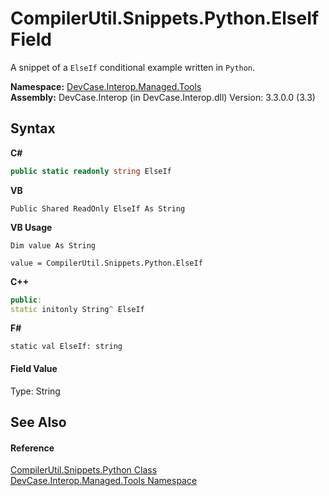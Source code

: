 # CompilerUtil.Snippets.Python.ElseIf Field
 

A snippet of a `ElseIf` conditional example written in `Python`.

**Namespace:**&nbsp;<a href="N_DevCase_Interop_Managed_Tools">DevCase.Interop.Managed.Tools</a><br />**Assembly:**&nbsp;DevCase.Interop (in DevCase.Interop.dll) Version: 3.3.0.0 (3.3)

## Syntax

**C#**<br />
``` C#
public static readonly string ElseIf
```

**VB**<br />
``` VB
Public Shared ReadOnly ElseIf As String
```

**VB Usage**<br />
``` VB Usage
Dim value As String

value = CompilerUtil.Snippets.Python.ElseIf

```

**C++**<br />
``` C++
public:
static initonly String^ ElseIf
```

**F#**<br />
``` F#
static val ElseIf: string
```


#### Field Value
Type: String

## See Also


#### Reference
<a href="T_DevCase_Interop_Managed_Tools_CompilerUtil_Snippets_Python">CompilerUtil.Snippets.Python Class</a><br /><a href="N_DevCase_Interop_Managed_Tools">DevCase.Interop.Managed.Tools Namespace</a><br />